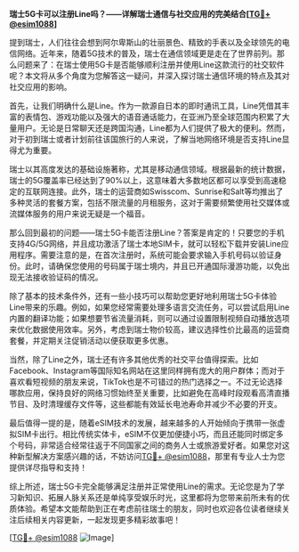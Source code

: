 **瑞士5G卡可以注册Line吗？——详解瑞士通信与社交应用的完美结合[[TG💪+ @esim1088](https://t.me/s/esim1088)]**

提到瑞士，人们往往会想到阿尔卑斯山的壮丽景色、精致的手表以及全球领先的电信网络。近年来，随着5G技术的普及，瑞士在通信领域更是走在了世界前列。那么问题来了：在瑞士使用5G卡是否能够顺利注册并使用Line这款流行的社交软件呢？本文将从多个角度为您解答这一疑问，并深入探讨瑞士通信环境的特点及其对社交应用的影响。

首先，让我们明确什么是Line。作为一款源自日本的即时通讯工具，Line凭借其丰富的表情包、游戏功能以及强大的语音通话能力，在亚洲乃至全球范围内积累了大量用户。无论是日常聊天还是跨国沟通，Line都为人们提供了极大的便利。然而，对于初到瑞士或者计划前往该国旅行的人来说，了解当地网络环境是否支持Line显得尤为重要。

瑞士以其高度发达的基础设施著称，尤其是移动通信领域。根据最新的统计数据，瑞士的5G覆盖率已经达到了90%以上，这意味着大多数地区都可以享受到高速稳定的互联网连接。此外，瑞士的运营商如Swisscom、Sunrise和Salt等均推出了多种灵活的套餐方案，包括不限流量的月租服务，这对于需要频繁使用社交媒体或流媒体服务的用户来说无疑是一个福音。

那么回到最初的问题——瑞士5G卡能否注册Line？答案是肯定的！只要您的手机支持4G/5G网络，并且成功激活了瑞士本地SIM卡，就可以轻松下载并安装Line应用程序。需要注意的是，在首次注册时，系统可能会要求输入手机号码以验证身份。此时，请确保您使用的号码属于瑞士境内，并且已开通国际漫游功能，以免出现无法接收验证码的情况。

除了基本的技术条件外，还有一些小技巧可以帮助您更好地利用瑞士5G卡体验Line带来的乐趣。例如，如果您经常需要处理多语言交流任务，可以尝试启用Line内置的翻译功能；如果想要节省流量消耗，则可以通过设置限制视频自动播放选项来优化数据使用效率。另外，考虑到瑞士物价较高，建议选择性价比最高的运营商套餐，并定期关注促销活动以便获取更多优惠。

当然，除了Line之外，瑞士还有许多其他优秀的社交平台值得探索。比如Facebook、Instagram等国际知名网站在这里同样拥有庞大的用户群体；而对于喜欢看短视频的朋友来说，TikTok也是不可错过的热门选择之一。不过无论选择哪款应用，保持良好的网络习惯始终至关重要，比如避免在高峰时段观看高清直播节目、及时清理缓存文件等，这些都能有效延长电池寿命并减少不必要的开支。

最后值得一提的是，随着eSIM技术的发展，越来越多的人开始倾向于携带一张虚拟SIM卡出行。相比传统实体卡，eSIM不仅更加便捷小巧，而且还能同时绑定多个号码，非常适合经常往返于不同国家之间的商务人士或旅游爱好者。如果您对这种新型解决方案感兴趣的话，不妨访问[TG💪+ @esim1088](https://t.me/s/esim1088)，那里有专业人士为您提供详尽指导和支持！

综上所述，瑞士5G卡完全能够满足注册并正常使用Line的需求。无论您是为了学习新知识、拓展人脉关系还是单纯享受娱乐时光，这里都将为您带来前所未有的优质体验。希望本文能帮助到正在考虑前往瑞士的朋友，同时也欢迎各位读者继续关注后续相关内容更新，一起发现更多精彩故事吧！

[[TG💪+ @esim1088](https://t.me/s/esim1088) ![Image](https://i.postimg.cc/4NQfJmqS/Snipaste-2025-05-13-00-14-12.png)]